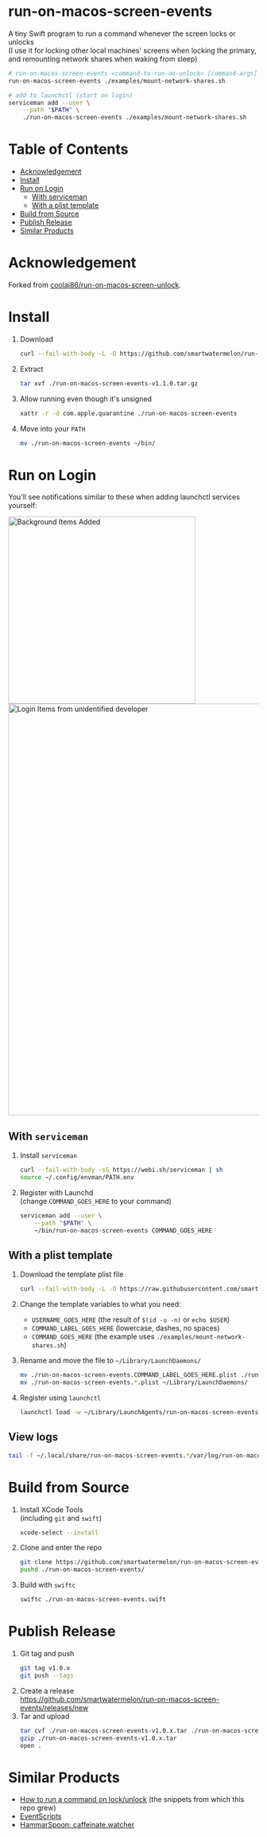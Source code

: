# run-on-macos-screen-events

A tiny Swift program to run a command whenever the screen locks or unlocks \
(I use it for locking other local machines' screens when locking the primary, and remounting network shares when waking from sleep)

```sh
# run-on-macos-screen-events <command-to-run-on-unlock> [command-args]
run-on-macos-screen-events ./examples/mount-network-shares.sh
```

```sh
# add to launchctl (start on login)
serviceman add --user \
    --path "$PATH" \
    ./run-on-macos-screen-events ./examples/mount-network-shares.sh
```

# Table of Contents

-	[Acknowledgement](#ack)
-   [Install](#install)
-   [Run on Login](#run-on-login)
    -   [With serviceman](#with-serviceman)
    -   [With a plist template](#with-a-plist-template)
-   [Build from Source](#build-from-source)
-   [Publish Release](#publish-release)
-   [Similar Products](#similar-products)

# Acknowledgement
Forked from [coolaj86/run-on-macos-screen-unlock](https://github.com/coolaj86/run-on-macos-screen-unlock).

# Install

1. Download
    ```sh
    curl --fail-with-body -L -O https://github.com/smartwatermelon/run-on-macos-screen-events/releases/download/v1.1.0/run-on-macos-screen-events-v1.1.0.tar.gz
    ```
2. Extract
    ```sh
    tar xvf ./run-on-macos-screen-events-v1.1.0.tar.gz
    ```
3. Allow running even though it's unsigned
    ```sh
    xattr -r -d com.apple.quarantine ./run-on-macos-screen-events
    ```
4. Move into your `PATH`
    ```sh
    mv ./run-on-macos-screen-events ~/bin/
    ```

# Run on Login

You'll see notifications similar to these when adding launchctl services yourself:

<img width="376" alt="Background Items Added" src="https://github.com/user-attachments/assets/362d180b-51e6-4e5a-a9be-8cdc356e5b34">

<img width="827" alt="Login Items from unidentified developer" src="https://github.com/user-attachments/assets/fb8fce4c-035a-40ae-8f37-70c28e67ad87">

## With `serviceman`

1. Install `serviceman`
    ```sh
    curl --fail-with-body -sS https://webi.sh/serviceman | sh
    source ~/.config/envman/PATH.env
    ```
2. Register with Launchd \
   (change `COMMAND_GOES_HERE` to your command)

    ```sh
    serviceman add --user \
        --path "$PATH" \
        ~/bin/run-on-macos-screen-events COMMAND_GOES_HERE
    ```

## With a plist template

1. Download the template plist file
    ```sh
    curl --fail-with-body -L -O https://raw.githubusercontent.com/smartwatermelon/run-on-macos-screen-events/main/examples/run-on-macos-screen-events.COMMAND_LABEL_GOES_HERE.plist
    ```
2. Change the template variables to what you need:

    - `USERNAME_GOES_HERE` (the result of `$(id -u -n)` or `echo $USER`)
    - `COMMAND_LABEL_GOES_HERE` (lowercase, dashes, no spaces)
    - `COMMAND_GOES_HERE` (the example uses `./examples/mount-network-shares.sh`)

3. Rename and move the file to `~/Library/LaunchDaemons/`
    ```sh
    mv ./run-on-macos-screen-events.COMMAND_LABEL_GOES_HERE.plist ./run-on-macos-screen-events.example-label.plist
    mv ./run-on-macos-screen-events.*.plist ~/Library/LaunchDaemons/
    ```
4. Register using `launchctl`
    ```sh
    launchctl load -w ~/Library/LaunchAgents/run-on-macos-screen-events.*.plist
    ```

## View logs

```sh
tail -f ~/.local/share/run-on-macos-screen-events.*/var/log/run-on-macos-screen-events.*.log
```

# Build from Source

1. Install XCode Tools \
   (including `git` and `swift`)
    ```sh
    xcode-select --install
    ```
2. Clone and enter the repo
    ```sh
    git clone https://github.com/smartwatermelon/run-on-macos-screen-events.git
    pushd ./run-on-macos-screen-events/
    ```
3. Build with `swiftc`
    ```sh
    swiftc ./run-on-macos-screen-events.swift
    ```

# Publish Release

1. Git tag and push
    ```sh
    git tag v1.0.x
    git push --tags
    ```
2. Create a release \
   <https://github.com/smartwatermelon/run-on-macos-screen-events/releases/new>
3. Tar and upload
    ```sh
    tar cvf ./run-on-macos-screen-events-v1.0.x.tar ./run-on-macos-screen-events
    gzip ./run-on-macos-screen-events-v1.0.x.tar
    open .
    ```

# Similar Products

-   [How to run a command on lock/unlock](https://apple.stackexchange.com/questions/159216/run-a-program-script-when-the-screen-is-locked-or-unlocked) (the snippets from which this repo grew)
-   [EventScripts](https://apps.apple.com/us/app/eventscripts/id525319418?l=en&mt=12)
-   [HammarSpoon: caffeinate.watcher](https://www.hammerspoon.org/docs/hs.caffeinate.watcher.html)
